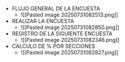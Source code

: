 + FLUJO GENERAL DE LA ENCUESTA
	+ ![[Pasted image 20250731082513.png]]
+ REALIZAR LA ENCUESTA
	+ ![[Pasted image 20250731082850.png]]
+ REGISTRO DE LA SIGUIENTE ENCUESTA
	+ ![[Pasted image 20250731082346.png]]
+ CALCULO DE % POR SECCIONES
	+ ![[Pasted image 20250731082827.png]]


